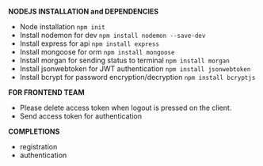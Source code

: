 **NODEJS INSTALLATION and DEPENDENCIES**

- Node installation `npm init`
- Install nodemon for dev `npm install nodemon --save-dev`
- Install express for api `npm install express`
- Install mongoose for orm `npm install mongoose`
- Install morgan for sending status to terminal  `npm install morgan`
- Install jsonwebtoken for JWT authentication `npm install jsonwebtoken`
- Install bcrypt for password encryption/decryption `npm install bcryptjs`

**FOR FRONTEND TEAM**

- Please delete access token when logout is pressed on the client.
- Send access token for authentication

**COMPLETIONS**

- registration
- authentication
